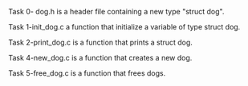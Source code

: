 Task 0- dog.h is a header file containing a new type "struct dog".

Task 1-init_dog.c a function that initialize a variable of type struct dog.

Task 2-print_dog.c is a function that prints a struct dog.

Task 4-new_dog.c is a function that creates a new dog.

Task 5-free_dog.c is a function that frees dogs.
